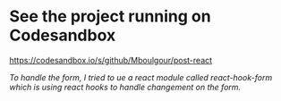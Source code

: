 # See the project running on Codesandbox 

https://codesandbox.io/s/github/Mboulgour/post-react

_To handle the form, I tried to ue a react module called react-hook-form which is using react hooks to handle changement on the form._
